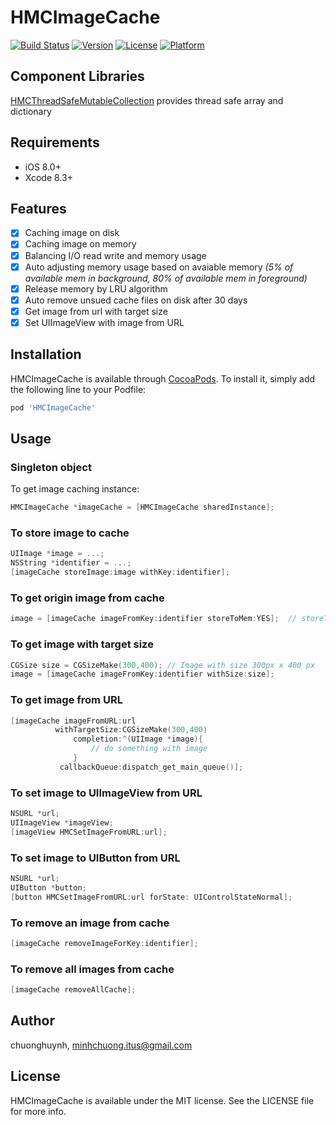 # HMCImageCache

[![Build Status](https://travis-ci.org/hmchuong/iOS-ObjectiveC-HMCImageCache.svg?branch=master)](https://travis-ci.org/hmchuong/iOS-ObjectiveC-HMCImageCache)
[![Version](https://img.shields.io/cocoapods/v/HMCImageCache.svg?style=flat)](http://cocoapods.org/pods/HMCImageCache)
[![License](https://img.shields.io/cocoapods/l/HMCImageCache.svg?style=flat)](http://cocoapods.org/pods/HMCImageCache)
[![Platform](https://img.shields.io/cocoapods/p/HMCImageCache.svg?style=flat)](http://cocoapods.org/pods/HMCImageCache)

## Component Libraries
[HMCThreadSafeMutableCollection](http://cocoapods.org/pods/HMCThreadSafeMutableCollection) provides thread safe array and dictionary
## Requirements
- iOS 8.0+
- Xcode 8.3+

## Features
- [x] Caching image on disk
- [x] Caching image on memory
- [x] Balancing I/O read write and memory usage
- [x] Auto adjusting memory usage based on avaiable memory *(5% of available mem in background, 80% of available mem in foreground)* 
- [x] Release memory by LRU algorithm
- [x] Auto remove unsued cache files on disk after 30 days 
- [x] Get image from url with target size
- [x] Set UIImageView with image from URL

## Installation

HMCImageCache is available through [CocoaPods](http://cocoapods.org). To install
it, simply add the following line to your Podfile:

```ruby
pod 'HMCImageCache'
```
## Usage

### Singleton object
To get image caching instance:
```ObjectiveC
HMCImageCache *imageCache = [HMCImageCache sharedInstance];
```

### To store image to cache
```ObjectiveC
UIImage *image = ...;
NSString *identifier = ...;
[imageCache storeImage:image withKey:identifier];
```

### To get origin image from cache
```ObjectiveC
image = [imageCache imageFromKey:identifier storeToMem:YES];  // storeToMem: do you want image store to memory
```

### To get image with target size
```ObjectiveC
CGSize size = CGSizeMake(300,400); // Image with size 300px x 400 px
image = [imageCache imageFromKey:identifier withSize:size];
```

### To get image from URL
```ObjectiveC
[imageCache imageFromURL:url
          withTargetSize:CGSizeMake(300,400)
              completion:^(UIImage *image){
                  // do something with image
              }
           callbackQueue:dispatch_get_main_queue()];
```

### To set image to UIImageView from URL
```ObjectiveC
NSURL *url;
UIImageView *imageView;
[imageView HMCSetImageFromURL:url];
```

### To set image to UIButton from URL
```ObjectiveC
NSURL *url;
UIButton *button;
[button HMCSetImageFromURL:url forState: UIControlStateNormal];
```

### To remove an image from cache
```ObjectiveC
[imageCache removeImageForKey:identifier];
```

### To remove all images from cache
```ObjectiveC
[imageCache removeAllCache];
```

## Author

chuonghuynh, minhchuong.itus@gmail.com

## License

HMCImageCache is available under the MIT license. See the LICENSE file for more info.

